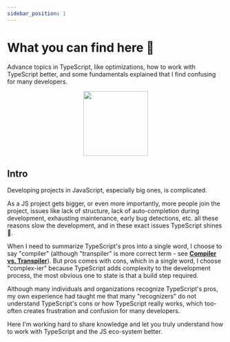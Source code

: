 ```yaml
---
sidebar_position: 1
---
```


# What you can find here 🧐

<!-- ![x](/img/typescript/ts-logo-128.svg) -->

Advance topics in TypeScript, like optimizations, how to work with TypeScript better, and some fundamentals explained that I find confusing for many developers.

<p align="center">
    <img src="/img/typescript/ts-logo-256.svg" width="150" />
</p>

## Intro

Developing projects in JavaScript, especially big ones, is complicated.

As a JS project gets bigger, or even more importantly, more people join the project, issues like lack of structure, lack of auto-completion during development, exhausting maintenance, early bug detections, etc. all these reasons slow the development, and in these exact issues TypeScript shines 🌠.

When I need to summarize TypeScript's pros into a single word, I choose to say "compiler" (although "transpiler" is more correct term - see **[Compiler vs. Transpiler](./glossary/compiler-vs-transpiler.md)**).
But pros comes with cons, which in a single word, I choose "complex-ier" because TypeScript adds complexity to the development process, the most obvious one to state is that a build step required.

Although many individuals and organizations recognize TypeScript's pros, my own experience had taught me that many "recognizers" do not understand TypeScript's cons or how TypeScript really works, which too-often creates frustration and confusion for many developers.

Here I'm working hard to share knowledge and let you truly understand how to work with TypeScript and the JS eco-system better.
